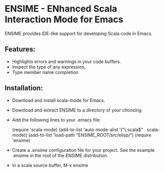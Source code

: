 # ENSIME - ENhanced Scala Interaction Mode for Emacs

ENSIME provides IDE-like support for developing Scala code in Emacs.

## Features: 

- Highlights errors and warnings in your code buffers.
- Inspect the type of any expression, 
- Type member name completion


## Installation:

- Download and install scala-mode for Emacs.
- Download and extract ENSIME to a directory of your choosing
- Add the following lines to your .emacs file:


    (require 'scala-mode)
    (add-to-list 'auto-mode-alist '("\\.scala$" . scala-mode))
    (add-to-list 'load-path "ENSIME_ROOT/src/elisp/")
    (require 'ensime)


- Create a .ensime configuration file for your project. See the example .ensime in the root of the ENSIME distribution.
- In a scala source buffer, M-x ensime


  






